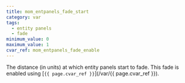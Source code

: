 ```yaml
---
title: mom_entpanels_fade_start
category: var
tags:
  - entity panels
  - fade
minimum_value: 0
maximum_value: 1
cvar_ref: mom_entpanels_fade_enable
---
```


The distance (in units) at which entity panels start to fade. This fade is enabled using [`{{ page.cvar_ref }}`](/var/{{ page.cvar_ref }}).